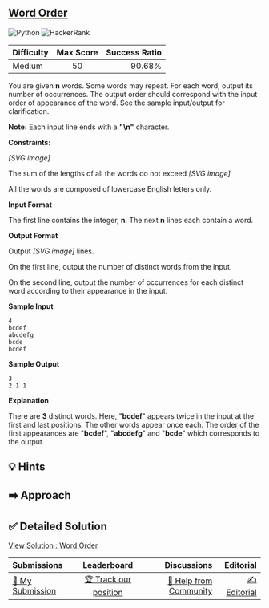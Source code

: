 ## [Word Order](https://www.hackerrank.com/challenges/word-order)

![Python](https://img.shields.io/badge/python-3670A0?style=for-the-badge&logo=python&logoColor=ffdd54) ![HackerRank](https://img.shields.io/badge/-Hackerrank-2EC866?style=for-the-badge&logo=HackerRank&logoColor=white)

| Difficulty | Max Score | Success Ratio |
| :--------- | :-------: | ------------: |
| Medium     |    50     |        90.68% |

You are given **n** words. Some words may repeat. For each word, output its number of occurrences. The output order should correspond with the input order of appearance of the word. See the sample input/output for clarification.


**Note:** Each input line ends with a **"\\n"** character.


**Constraints:**   

 *[SVG image]*    

The sum of the lengths of all the words do not exceed  *[SVG image]*    

All the words are composed of lowercase English letters only.

**Input Format**

The first line contains the integer, **n**.
The next **n** lines each contain a word.

**Output Format**

Output  *[SVG image]*  lines.   

On the first line, output the number of distinct words from the input.   

On the second line, output the number of occurrences for each distinct word according to their appearance in the input.

**Sample Input**


```
4
bcdef
abcdefg
bcde
bcdef

```
**Sample Output**


```
3
2 1 1

```
**Explanation**

There are **3** distinct words. Here, "**bcdef**" appears twice in the input at the first and last positions. The other words appear once each. The order of the first appearances are "**bcdef**", "**abcdefg**" and "**bcde**" which corresponds to the output.


## 💡 Hints 

## ➡️ Approach 

## ✅ Detailed Solution
[View Solution : Word Order](./word_order.py)

| Submissions                                                                     |                                     Leaderboard                                      |                                                                     Discussions |                                                                 Editorial |
| :------------------------------------------------------------------------------ | :----------------------------------------------------------------------------------: | ------------------------------------------------------------------------------: | ------------------------------------------------------------------------: |
| [📝 My Submission](https://www.hackerrank.com/challenges/word-order/submissions) | [🏆 Track our position](https://www.hackerrank.com/challenges/word-order/leaderboard) | [🤔 Help from Community](https://www.hackerrank.com/challenges/word-order/forum) | [✍️ Editorial](https://www.hackerrank.com/challenges/word-order/editorial) |

